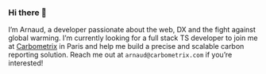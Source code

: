### Hi there 👋

I’m Arnaud, a developer passionate about the web, DX and the fight against global warming. I’m currently looking for a full stack TS developer to join me at [Carbometrix](https://carbometrix.com/) in Paris and help me build a precise and scalable carbon reporting solution. Reach me out at `arnaud@carbometrix.com` if you’re interested!
